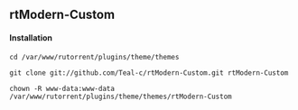 ## rtModern-Custom

#### Installation

    cd /var/www/rutorrent/plugins/theme/themes

    git clone git://github.com/Teal-c/rtModern-Custom.git rtModern-Custom

    chown -R www-data:www-data /var/www/rutorrent/plugins/theme/themes/rtModern-Custom
